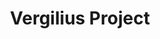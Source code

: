 ---
title: Vergilius Project
description: Take a look into the depths of Windows kernels and reveal more than 60000 undocumented structures.
url: https://www.vergiliusproject.com/
image:
    # url: '/assets/images/cafe.png'
    # alt: 'Cafe'
tags: ['kernel', 'windows']
pubDate: 2023-11-21
draft: false
---